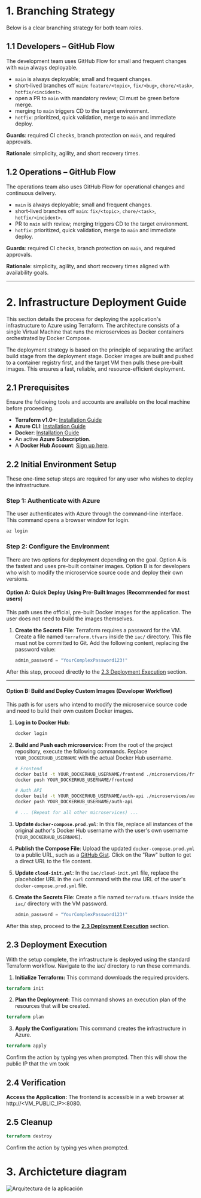 # 1. Branching Strategy

Below is a clear branching strategy for both team roles.

## 1.1 Developers – GitHub Flow

The development team uses GitHub Flow for small and frequent changes with `main` always deployable.

- `main` is always deployable; small and frequent changes.
- short-lived branches off `main`: `feature/<topic>`, `fix/<bug>`, `chore/<task>`, `hotfix/<incident>`.
- open a PR to `main` with mandatory review; CI must be green before merge.
- merging to `main` triggers CD to the target environment.
- `hotfix`: prioritized, quick validation, merge to `main` and immediate deploy.

**Guards**: required CI checks, branch protection on `main`, and required approvals.

**Rationale**: simplicity, agility, and short recovery times.

## 1.2 Operations – GitHub Flow

The operations team also uses GitHub Flow for operational changes and continuous delivery.

- `main` is always deployable; small and frequent changes.
- short-lived branches off `main`: `fix/<topic>`, `chore/<task>`, `hotfix/<incident>`.
- PR to `main` with review; merging triggers CD to the target environment.
- `hotfix`: prioritized, quick validation, merge to `main` and immediate deploy.

**Guards**: required CI checks, branch protection on `main`, and required approvals.

**Rationale**: simplicity, agility, and short recovery times aligned with availability goals.

---

# 2. Infrastructure Deployment Guide

This section details the process for deploying the application's infrastructure to Azure using Terraform. The architecture consists of a single Virtual Machine that runs the microservices as Docker containers orchestrated by Docker Compose.

The deployment strategy is based on the principle of separating the artifact build stage from the deployment stage. Docker images are built and pushed to a container registry first, and the target VM then pulls these pre-built images. This ensures a fast, reliable, and resource-efficient deployment.

## 2.1 Prerequisites

Ensure the following tools and accounts are available on the local machine before proceeding.

- **Terraform v1.0+**: [Installation Guide](https://learn.hashicorp.com/tutorials/terraform/install-cli)
- **Azure CLI**: [Installation Guide](https://docs.microsoft.com/en-us/cli/azure/install-azure-cli)
- **Docker**: [Installation Guide](https://docs.docker.com/get-docker/)
- An active **Azure Subscription**.
- A **Docker Hub Account**: [Sign up here](https://hub.docker.com/).

## 2.2 Initial Environment Setup

These one-time setup steps are required for any user who wishes to deploy the infrastructure.

### Step 1: Authenticate with Azure

The user authenticates with Azure through the command-line interface. This command opens a browser window for login.

```bash
az login
```

### Step 2: Configure the Environment

There are two options for deployment depending on the goal. Option A is the fastest and uses pre-built container images. Option B is for developers who wish to modify the microservice source code and deploy their own versions.

#### Option A: Quick Deploy Using Pre-Built Images (Recommended for most users)

This path uses the official, pre-built Docker images for the application. The user does not need to build the images themselves.

1.  **Create the Secrets File**: Terraform requires a password for the VM. Create a file named `terraform.tfvars` inside the `iac/` directory. This file must not be committed to Git. Add the following content, replacing the password value:

    ```terraform
    admin_password = "YourComplexPassword123!"
    ```

After this step, proceed directly to the [2.3 Deployment Execution](#23-deployment-execution) section.

---

#### Option B: Build and Deploy Custom Images (Developer Workflow)

This path is for users who intend to modify the microservice source code and need to build their own custom Docker images.

1.  **Log in to Docker Hub:**
    ```bash
    docker login
    ```

2.  **Build and Push each microservice:** From the root of the project repository, execute the following commands. Replace `YOUR_DOCKERHUB_USERNAME` with the actual Docker Hub username.

    ```bash
    # Frontend
    docker build -t YOUR_DOCKERHUB_USERNAME/frontend ./microservices/frontend
    docker push YOUR_DOCKERHUB_USERNAME/frontend

    # Auth API
    docker build -t YOUR_DOCKERHUB_USERNAME/auth-api ./microservices/auth-api
    docker push YOUR_DOCKERHUB_USERNAME/auth-api

    # ... (Repeat for all other microservices) ...
    ```

3.  **Update `docker-compose.prod.yml`**: In this file, replace all instances of the original author's Docker Hub username with the user's own username (`YOUR_DOCKERHUB_USERNAME`).

4.  **Publish the Compose File**: Upload the updated `docker-compose.prod.yml` to a public URL, such as a [GitHub Gist](https://gist.github.com/). Click on the "Raw" button to get a direct URL to the file content.

5.  **Update `cloud-init.yml`**: In the `iac/cloud-init.yml` file, replace the placeholder URL in the `curl` command with the raw URL of the user's `docker-compose.prod.yml` file.

6.  **Create the Secrets File**: Create a file named `terraform.tfvars` inside the `iac/` directory with the VM password.

    ```terraform
    admin_password = "YourComplexPassword123!"
    ```
After this step, proceed to the **[2.3 Deployment Execution](#23-deployment-execution)** section.

## 2.3 Deployment Execution

With the setup complete, the infrastructure is deployed using the standard Terraform workflow. Navigate to the iac/ directory to run these commands.

1. **Initialize Terraform:** This command downloads the required providers.

```terraform
terraform init
```

2. **Plan the Deployment:** This command shows an execution plan of the resources that will be created.

```terraform
terraform plan
```

3. **Apply the Configuration:** This command creates the infrastructure in Azure.

```terraform
terraform apply
```

Confirm the action by typing yes when prompted. Then this will show the public IP that the vm took

## 2.4 Verification

**Access the Application:** The frontend is accessible in a web browser at http://<VM_PUBLIC_IP>:8080.

## 2.5 Cleanup

```terraform
terraform destroy
```

Confirm the action by typing yes when prompted.

# 3. Archicteture diagram
![Arquitectura de la aplicación](arch-img/Microservices.png)

